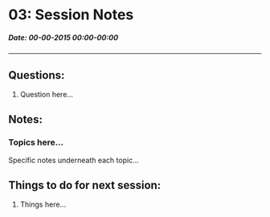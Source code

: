 # 03: Session Notes #
##### Date: 00-00-2015 00:00-00:00 #####
-------------------------------------------------


## Questions: ###

1. Question here...



## Notes: ##

### Topics here... ###

Specific notes underneath each topic...




## Things to do for next session: ##

1. Things here...
